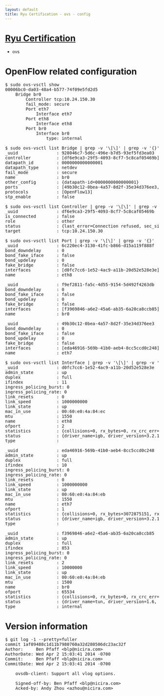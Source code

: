 ```yaml
---
layout: default
title: Ryu Certification - ovs - config
---
```

# [Ryu Certification](http://osrg.github.io/ryu/certification.html)
* ovs 

# OpenFlow related configuration
<pre>
$ sudo ovs-vsctl show
00006bc0-da03-48a4-b577-74f09e5fd2d5
    Bridge br0
        Controller tcp:10.24.150.30
        fail_mode: secure
        Port eth7
            Interface eth7
        Port eth8
            Interface eth8
        Port br0
            Interface br0
                type: internal

$ sudo ovs-vsctl list Bridge | grep -v '\[\]' | grep -v '{}'
_uuid               : 928046c7-5d6c-496e-b7d5-93ef5fd3ea03
controller          : [df6e9ca3-29f5-4093-8cf7-5c8caf05469b]
datapath_id         : 0000000000000001
datapath_type       : netdev
fail_mode           : secure
name                : br0
other_config        : {datapath-id=0000000000000001}
ports               : [49b30c12-0bea-4a57-8d2f-35e34d376ee3, 6c220ec4-3130-41fc-b866-d15a119f888f, f9ef2811-fa5c-4d55-9154-5d492f4263db]
protocols           : [OpenFlow13]
stp_enable          : false

$ sudo ovs-vsctl list Controller | grep -v '\[\]' | grep -v '{}'
_uuid               : df6e9ca3-29f5-4093-8cf7-5c8caf05469b
is_connected        : false
role                : other
status              : {last_error=Connection refused, sec_since_connect=312, sec_since_disconnect=2, state=BACKOFF}
target              : tcp:10.24.150.30

$ sudo ovs-vsctl list Port | grep -v '\[\]' | grep -v '{}'
_uuid               : 6c220ec4-3130-41fc-b866-d15a119f888f
bond_downdelay      : 0
bond_fake_iface     : false
bond_updelay        : 0
fake_bridge         : false
interfaces          : [d0fc7cc6-1e52-4ac9-a11b-20d52e528e3e]
name                : eth8

_uuid               : f9ef2811-fa5c-4d55-9154-5d492f4263db
bond_downdelay      : 0
bond_fake_iface     : false
bond_updelay        : 0
fake_bridge         : false
interfaces          : [f3969846-a6e2-45a6-ab35-6a20ca8ccb85]
name                : br0

_uuid               : 49b30c12-0bea-4a57-8d2f-35e34d376ee3
bond_downdelay      : 0
bond_fake_iface     : false
bond_updelay        : 0
fake_bridge         : false
interfaces          : [eda46916-569b-41b0-aeb4-8cc5ccd0c248]
name                : eth7

$ sudo ovs-vsctl list Interface | grep -v '\[\]' | grep -v '{}'
_uuid               : d0fc7cc6-1e52-4ac9-a11b-20d52e528e3e
admin_state         : up
duplex              : full
ifindex             : 11
ingress_policing_burst: 0
ingress_policing_rate: 0
link_resets         : 0
link_speed          : 1000000000
link_state          : up
mac_in_use          : 00:60:e0:4a:84:ec
mtu                 : 1550
name                : eth8
ofport              : 2
statistics          : {collisions=0, rx_bytes=0, rx_crc_err=0, rx_dropped=0, rx_errors=0, rx_frame_err=0, rx_over_err=0, rx_packets=0, tx_bytes=6552366, tx_dropped=0, tx_errors=0, tx_packets=69844}
status              : {driver_name=igb, driver_version=3.2.10-k, firmware_version=3.10-0}
type                : 

_uuid               : eda46916-569b-41b0-aeb4-8cc5ccd0c248
admin_state         : up
duplex              : full
ifindex             : 10
ingress_policing_burst: 0
ingress_policing_rate: 0
link_resets         : 0
link_speed          : 1000000000
link_state          : up
mac_in_use          : 00:60:e0:4a:84:eb
mtu                 : 1550
name                : eth7
ofport              : 1
statistics          : {collisions=0, rx_bytes=3072875151, rx_crc_err=0, rx_dropped=0, rx_errors=0, rx_frame_err=0, rx_over_err=0, rx_packets=72732775, tx_bytes=0, tx_dropped=0, tx_errors=0, tx_packets=0}
status              : {driver_name=igb, driver_version=3.2.10-k, firmware_version=3.10-0}
type                : 

_uuid               : f3969846-a6e2-45a6-ab35-6a20ca8ccb85
admin_state         : up
duplex              : full
ifindex             : 853
ingress_policing_burst: 0
ingress_policing_rate: 0
link_resets         : 2
link_speed          : 10000000
link_state          : up
mac_in_use          : 00:60:e0:4a:84:eb
mtu                 : 1500
name                : br0
ofport              : 65534
statistics          : {collisions=0, rx_bytes=0, rx_crc_err=0, rx_dropped=0, rx_errors=0, rx_frame_err=0, rx_over_err=0, rx_packets=0, tx_bytes=0, tx_dropped=0, tx_errors=0, tx_packets=0}
status              : {driver_name=tun, driver_version=1.6, firmware_version=N/A}
type                : internal
</pre>

# Version information
<pre>
$ git log -1 --pretty=fuller
commit 1af09488c1d11b7980760a32d280506dc23ac32f
Author:     Ben Pfaff &lt;blp@nicira.com&gt;
AuthorDate: Wed Apr 2 15:03:41 2014 -0700
Commit:     Ben Pfaff &lt;blp@nicira.com&gt;
CommitDate: Wed Apr 2 15:03:41 2014 -0700

    ovsdb-client: Support all vlog options.
    
    Signed-off-by: Ben Pfaff &lt;blp@nicira.com&gt;
    Acked-by: Andy Zhou &lt;azhou@nicira.com&gt;
</pre>
